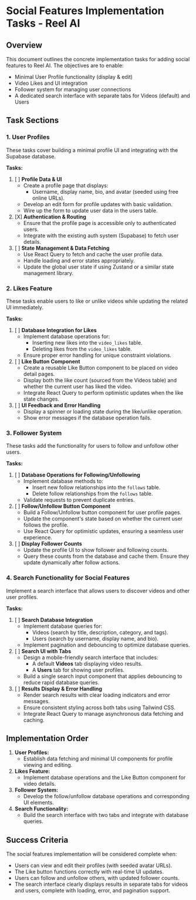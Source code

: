 # Social Features Implementation Tasks - Reel AI

## Overview
This document outlines the concrete implementation tasks for adding social features to Reel AI. The objectives are to enable:
- Minimal User Profile functionality (display & edit)
- Video Likes and UI integration
- Follower system for managing user connections
- A dedicated search interface with separate tabs for Videos (default) and Users

## Task Sections

### 1. User Profiles
These tasks cover building a minimal profile UI and integrating with the Supabase database.

**Tasks:**
1. [ ] **Profile Data & UI**
   - Create a profile page that displays:
     - Username, display name, bio, and avatar (seeded using free online URLs).
   - Develop an edit form for profile updates with basic validation.
   - Wire up the form to update user data in the users table.
2. [X] **Authentication & Routing**
   - Ensure that the profile page is accessible only to authenticated users.
   - Integrate with the existing auth system (Supabase) to fetch user details.
3. [ ] **State Management & Data Fetching**
   - Use React Query to fetch and cache the user profile data.
   - Handle loading and error states appropriately.
   - Update the global user state if using Zustand or a similar state management library.

### 2. Likes Feature
These tasks enable users to like or unlike videos while updating the related UI immediately.

**Tasks:**
1. [ ] **Database Integration for Likes**
   - Implement database operations for:
     - Inserting new likes into the `video_likes` table.
     - Deleting likes from the `video_likes` table.
   - Ensure proper error handling for unique constraint violations.
2. [ ] **Like Button Component**
   - Create a reusable Like Button component to be placed on video detail pages.
   - Display both the like count (sourced from the Videos table) and whether the current user has liked the video.
   - Integrate React Query to perform optimistic updates when the like state changes.
3. [ ] **UI Feedback and Error Handling**
   - Display a spinner or loading state during the like/unlike operation.
   - Show error messages if the database operation fails.

### 3. Follower System
These tasks add the functionality for users to follow and unfollow other users.

**Tasks:**
1. [ ] **Database Operations for Following/Unfollowing**
   - Implement database methods to:
     - Insert new follow relationships into the `follows` table.
     - Delete follow relationships from the `follows` table.
   - Validate requests to prevent duplicate entries.
2. [ ] **Follow/Unfollow Button Component**
   - Build a Follow/Unfollow button component for user profile pages.
   - Update the component's state based on whether the current user follows the profile.
   - Use React Query for optimistic updates, ensuring a seamless user experience.
3. [ ] **Display Follower Counts**
   - Update the profile UI to show follower and following counts.
   - Query these counts from the database and cache them. Ensure they update dynamically after follow actions.

### 4. Search Functionality for Social Features
Implement a search interface that allows users to discover videos and other user profiles.

**Tasks:**
1. [ ] **Search Database Integration**
   - Implement database queries for:
     - Videos (search by title, description, category, and tags).
     - Users (search by username, display name, and bio).
   - Implement pagination and debouncing to optimize database queries.
2. [ ] **Search UI with Tabs**
   - Design a mobile-friendly search interface that includes:
     - A default **Videos** tab displaying video results.
     - A **Users** tab for showing user profiles.
   - Build a single search input component that applies debouncing to reduce rapid database queries.
3. [ ] **Results Display & Error Handling**
   - Render search results with clear loading indicators and error messages.
   - Ensure consistent styling across both tabs using Tailwind CSS.
   - Integrate React Query to manage asynchronous data fetching and caching.

## Implementation Order
1. **User Profiles:**  
   - Establish data fetching and minimal UI components for profile viewing and editing.
2. **Likes Feature:**  
   - Implement database operations and the Like Button component for video details.
3. **Follower System:**  
   - Develop the follow/unfollow database operations and corresponding UI elements.
4. **Search Functionality:**  
   - Build the search interface with two tabs and integrate with database queries.

## Success Criteria
The social features implementation will be considered complete when:
- Users can view and edit their profiles (with seeded avatar URLs).
- The Like button functions correctly with real-time UI updates.
- Users can follow and unfollow others, with updated follower counts.
- The search interface clearly displays results in separate tabs for videos and users, complete with loading, error, and pagination support. 